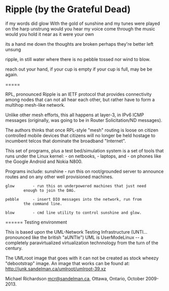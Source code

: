 Ripple (by the Grateful Dead)
======

if my words did glow
With the gold of sunshine
and my tunes were played on the harp unstrung
would you hear my voice
come through the music
would you hold it near
as it were your own

its a hand me down
the thoughts are broken
perhaps
they're better left unsung

ripple, in still water
where there is no pebble tossed
nor wind to blow.

reach out your hand,
if your cup is empty
if your cup is full,
may be be again.

=====

RPL, pronounced Ripple is an IETF protocol that provides connectivity among
nodes that can not all hear each other, but rather have to form a multihop
mesh-like network.

Unlike other mesh efforts, this all happens at layer-3, in IPv6
ICMP messages (originally, was going to be in Router Solicitation/ND messages).

The authors thinks that once RPL-style "mesh" routing is loose on
citizen controlled mobile devices that citizens will no longer be
held hostage to incumbent telcos that dominate the broadband "Internet".

This set of programs, plus a test bed/simulation system is a set of tools
that runs under the Linux kernel:
	- on netbooks,
	- laptops, and
	- on phones like the Google Android and Nokia N800.

Programs include:
	sunshine	- run this on root/grounded server to announce
			routes and on any other well provisioned machines.

	glow		- run this on underpowered machines that just need
			enough to join the DAG.

	pebble		- insert DIO messages into the network, run from
			the command line.

	blow		- cmd line utility to control sunshine and glow.


====== Testing environment

This is based upon the UML-Network Testing Infrastructure (UNTI... pronounced
like the british "aUNTIe")
UML is UserModeLinux -- a completely paravirtualized virtualization
technnology from the turn of the century.

The UMLroot image that goes with it can not be created as stock wheezy
"debootstrap" image.  An image that works can be found at:
        http://junk.sandelman.ca/umlroot/umlroot-39.xz

Michael Richardson <mcr@sandelman.ca>,
Ottawa, Ontario, October 2009-2013.





